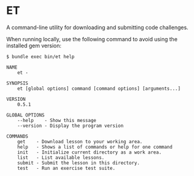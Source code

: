 # ET

A command-line utility for downloading and submitting code challenges.

When running locally, use the following command to avoid using the installed gem version:

```no-highlight
$ bundle exec bin/et help

NAME
    et -

SYNOPSIS
    et [global options] command [command options] [arguments...]

VERSION
    0.5.1

GLOBAL OPTIONS
    --help    - Show this message
    --version - Display the program version

COMMANDS
    get    - Download lesson to your working area.
    help   - Shows a list of commands or help for one command
    init   - Initialize current directory as a work area.
    list   - List available lessons.
    submit - Submit the lesson in this directory.
    test   - Run an exercise test suite.
```
